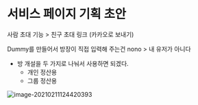 # 서비스 페이지 기획 초안



사람 초대 기능 > 친구 초대 링크 (카카오로 보내기)



Dummy를 만들어서 방장이 직접 입력해 주는건 nono > 내 유저가 아니다

- 방 개설을 두 가지로 나눠서 사용하면 되겠다.
  - 개인 정산용
  - 그룹 정산용



![image-20210211124420393](Untitled.assets/image-20210211124420393.png)

